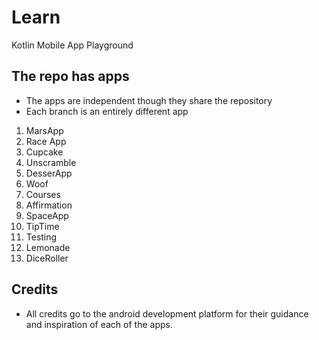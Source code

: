 # Learn
Kotlin Mobile App Playground

## The repo has apps

- The apps are independent though they share the repository
- Each branch is an entirely different app

1. MarsApp
2. Race App
3. Cupcake
4. Unscramble
5. DesserApp
6. Woof
7. Courses
8. Affirmation
9. SpaceApp
10. TipTime
11. Testing
12. Lemonade
13. DiceRoller


## Credits

- All credits go to the android development platform for their guidance and inspiration of each of the apps.
